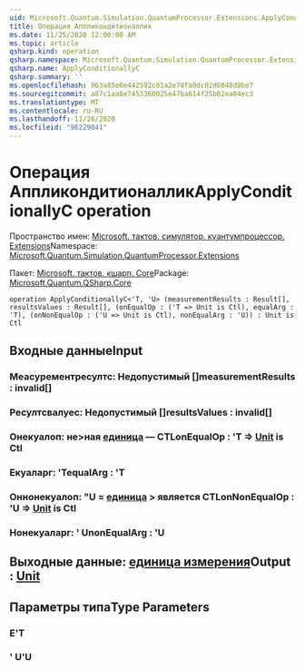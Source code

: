 ```yaml
---
uid: Microsoft.Quantum.Simulation.QuantumProcessor.Extensions.ApplyConditionallyC
title: Операция Аппликондитионаллик
ms.date: 11/25/2020 12:00:00 AM
ms.topic: article
qsharp.kind: operation
qsharp.namespace: Microsoft.Quantum.Simulation.QuantumProcessor.Extensions
qsharp.name: ApplyConditionallyC
qsharp.summary: ''
ms.openlocfilehash: 963a85e0e442592c01a2e70fa0dc02d6048d8be7
ms.sourcegitcommit: a87c1aa8e7453360025e47ba614f25b02ea84ec3
ms.translationtype: MT
ms.contentlocale: ru-RU
ms.lasthandoff: 11/26/2020
ms.locfileid: "96229041"
---
```

# <a name="applyconditionallyc-operation"></a><span data-ttu-id="98210-102">Операция Аппликондитионаллик</span><span class="sxs-lookup"><span data-stu-id="98210-102">ApplyConditionallyC operation</span></span>

<span data-ttu-id="98210-103">Пространство имен: [Microsoft. тактов. симулятор. куантумпроцессор. Extensions](xref:Microsoft.Quantum.Simulation.QuantumProcessor.Extensions)</span><span class="sxs-lookup"><span data-stu-id="98210-103">Namespace: [Microsoft.Quantum.Simulation.QuantumProcessor.Extensions](xref:Microsoft.Quantum.Simulation.QuantumProcessor.Extensions)</span></span>

<span data-ttu-id="98210-104">Пакет: [Microsoft. тактов. кшарп. Core](https://nuget.org/packages/Microsoft.Quantum.QSharp.Core)</span><span class="sxs-lookup"><span data-stu-id="98210-104">Package: [Microsoft.Quantum.QSharp.Core](https://nuget.org/packages/Microsoft.Quantum.QSharp.Core)</span></span>




```qsharp
operation ApplyConditionallyC<'T, 'U> (measurementResults : Result[], resultsValues : Result[], (onEqualOp : ('T => Unit is Ctl), equalArg : 'T), (onNonEqualOp : ('U => Unit is Ctl), nonEqualArg : 'U)) : Unit is Ctl
```


## <a name="input"></a><span data-ttu-id="98210-105">Входные данные</span><span class="sxs-lookup"><span data-stu-id="98210-105">Input</span></span>

### <a name="measurementresults--__invalidresult__"></a><span data-ttu-id="98210-106">Меасурементресултс: __Недопустимый <Result>__[]</span><span class="sxs-lookup"><span data-stu-id="98210-106">measurementResults : __invalid<Result>__[]</span></span>




### <a name="resultsvalues--__invalidresult__"></a><span data-ttu-id="98210-107">Ресултсвалуес: __Недопустимый <Result>__[]</span><span class="sxs-lookup"><span data-stu-id="98210-107">resultsValues : __invalid<Result>__[]</span></span>




### <a name="onequalop--t--unit--is-ctl"></a><span data-ttu-id="98210-108">Онекуалоп: не>ная [единица](xref:microsoft.quantum.lang-ref.unit)  — CTL</span><span class="sxs-lookup"><span data-stu-id="98210-108">onEqualOp : 'T => [Unit](xref:microsoft.quantum.lang-ref.unit)  is Ctl</span></span>




### <a name="equalarg--t"></a><span data-ttu-id="98210-109">Екуаларг: 'T</span><span class="sxs-lookup"><span data-stu-id="98210-109">equalArg : 'T</span></span>




### <a name="onnonequalop--u--unit--is-ctl"></a><span data-ttu-id="98210-110">Оннонекуалоп: "U = [единица](xref:microsoft.quantum.lang-ref.unit) > является CTL</span><span class="sxs-lookup"><span data-stu-id="98210-110">onNonEqualOp : 'U => [Unit](xref:microsoft.quantum.lang-ref.unit)  is Ctl</span></span>




### <a name="nonequalarg--u"></a><span data-ttu-id="98210-111">Нонекуаларг: ' U</span><span class="sxs-lookup"><span data-stu-id="98210-111">nonEqualArg : 'U</span></span>





## <a name="output--unit"></a><span data-ttu-id="98210-112">Выходные данные: [единица измерения](xref:microsoft.quantum.lang-ref.unit)</span><span class="sxs-lookup"><span data-stu-id="98210-112">Output : [Unit](xref:microsoft.quantum.lang-ref.unit)</span></span>



## <a name="type-parameters"></a><span data-ttu-id="98210-113">Параметры типа</span><span class="sxs-lookup"><span data-stu-id="98210-113">Type Parameters</span></span>

### <a name="t"></a><span data-ttu-id="98210-114">Е</span><span class="sxs-lookup"><span data-stu-id="98210-114">'T</span></span>


### <a name="u"></a><span data-ttu-id="98210-115">' U</span><span class="sxs-lookup"><span data-stu-id="98210-115">'U</span></span>

